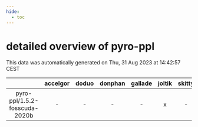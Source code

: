 ```yaml
---
hide:
  - toc
---
```


detailed overview of pyro-ppl
=============================


This data was automatically generated on Thu, 31 Aug 2023 at 14:42:57 CEST  

| |accelgor|doduo|donphan|gallade|joltik|skitty|swalot|victini|
| :---: | :---: | :---: | :---: | :---: | :---: | :---: | :---: | :---: |
|pyro-ppl/1.5.2-fosscuda-2020b|-|-|-|-|x|-|-|-|
